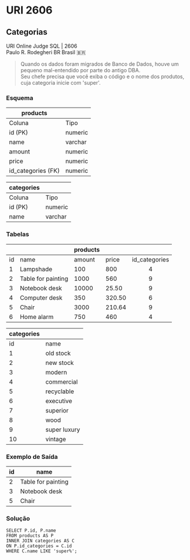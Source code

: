 # URI 2606

## Categorias

URI Online Judge SQL | 2606  
Paulo R. Rodegheri BR Brasil :brazil:  

>Quando os dados foram migrados de Banco de Dados, houve um pequeno mal-entendido por parte do antigo DBA.  
Seu chefe precisa que você exiba o código e o nome dos produtos, cuja categoria inicie com 'super'.

### Esquema

| products           |         |
| ------------------ | ------- |
| Coluna             | Tipo    |
| id (PK)            | numeric |
| name               | varchar |
| amount             | numeric |
| price              | numeric |
| id_categories (FK) | numeric |
  
| categories |         |
| ---------- | ------- |
| Coluna     | Tipo    |
| id (PK)    | numeric |
| name       | varchar |

### Tabelas

|     |                    | products |        |               |
| --- | ------------------ | -------- | ------ | :-----------: |
| id  | name               | amount   | price  | id_categories |
| 1   | Lampshade          | 100      | 800    |       4       |
| 2   | Table for painting | 1000     | 560    |       9       |
| 3   | Notebook desk      | 10000    | 25.50  |       9       |
| 4   | Computer desk      | 350      | 320.50 |       6       |
| 5   | Chair              | 3000     | 210.64 |       9       |
| 6   | Home alarm         | 750      | 460    |       4       |
  
| categories |              |
| ---------- | ------------ |
| id         | name         |
| 1          | old stock    |
| 2          | new stock    |
| 3          | modern       |
| 4          | commercial   |
| 5          | recyclable   |
| 6          | executive    |
| 7          | superior     |
| 8          | wood         |
| 9          | super luxury |
| 10         | vintage      |

### Exemplo de Saída

| id  | name               |
| --- | ------------------ |
| 2   | Table for painting |
| 3   | Notebook desk      |
| 5   | Chair              |

### Solução

```"
SELECT P.id, P.name 
FROM products AS P
INNER JOIN categories AS C
ON P.id_categories = C.id
WHERE C.name LIKE 'super%';
```
